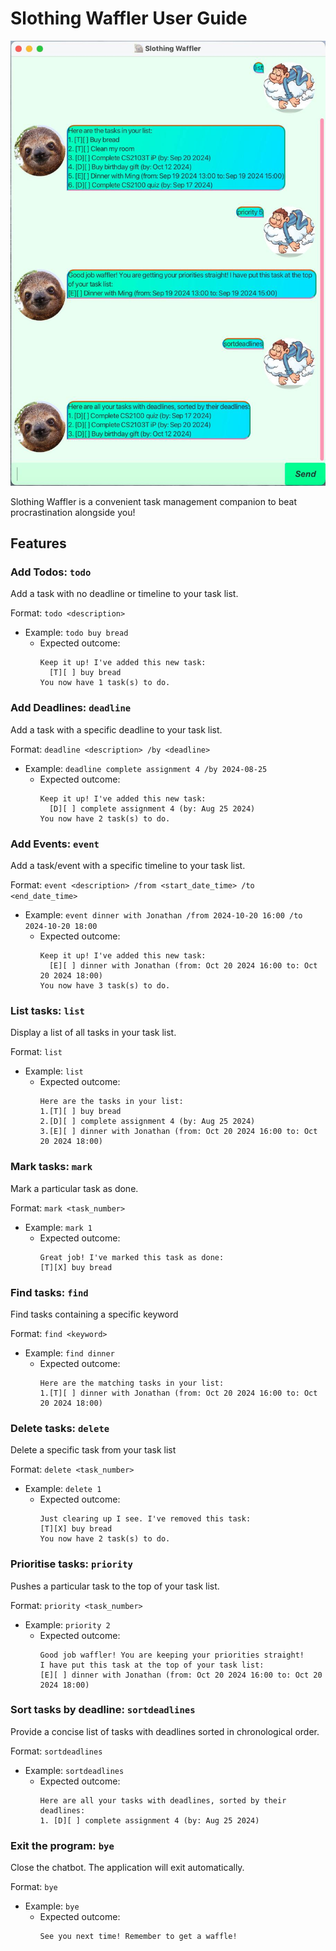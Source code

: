 # Slothing Waffler User Guide
![Product Screenshot](Ui.png)

Slothing Waffler is a convenient task management companion to beat procrastination alongside you!

## Features
### Add Todos: `todo`
Add a task with no deadline or timeline to your task list.

Format: `todo <description>`
- Example: `todo buy bread`
    - Expected outcome:
      ```
      Keep it up! I've added this new task:
        [T][ ] buy bread
      You now have 1 task(s) to do.
      ```

### Add Deadlines: `deadline`
Add a task with a specific deadline to your task list.

Format: `deadline <description> /by <deadline>`
- Example: `deadline complete assignment 4 /by 2024-08-25`
    - Expected outcome:
      ```
      Keep it up! I've added this new task:
        [D][ ] complete assignment 4 (by: Aug 25 2024)
      You now have 2 task(s) to do.
      ```

### Add Events: `event`
Add a task/event with a specific timeline to your task list.

Format: `event <description> /from <start_date_time> /to <end_date_time>`
- Example: `event dinner with Jonathan /from 2024-10-20 16:00 /to 2024-10-20 18:00`
    - Expected outcome:
      ```
      Keep it up! I've added this new task:
        [E][ ] dinner with Jonathan (from: Oct 20 2024 16:00 to: Oct 20 2024 18:00)
      You now have 3 task(s) to do.
      ```

### List tasks: `list`
Display a list of all tasks in your task list.

Format: `list`
- Example: `list`
    - Expected outcome:
      ```
      Here are the tasks in your list:
      1.[T][ ] buy bread
      2.[D][ ] complete assignment 4 (by: Aug 25 2024)
      3.[E][ ] dinner with Jonathan (from: Oct 20 2024 16:00 to: Oct 20 2024 18:00)
      ```

### Mark tasks: `mark`
Mark a particular task as done.

Format: `mark <task_number>`
- Example: `mark 1`
    - Expected outcome:
      ```
      Great job! I've marked this task as done:
      [T][X] buy bread
      ```

### Find tasks: `find`
Find tasks containing a specific keyword

Format: `find <keyword>`
- Example: `find dinner`
    - Expected outcome:
      ```
      Here are the matching tasks in your list:
      1.[T][ ] dinner with Jonathan (from: Oct 20 2024 16:00 to: Oct 20 2024 18:00)
      ```

### Delete tasks: `delete`
Delete a specific task from your task list

Format: `delete <task_number>`
- Example: `delete 1`
    - Expected outcome:
      ```
      Just clearing up I see. I've removed this task:
      [T][X] buy bread
      You now have 2 task(s) to do.
      ```

### Prioritise tasks: `priority`
Pushes a particular task to the top of your task list.

Format: `priority <task_number>`
- Example: `priority 2`
    - Expected outcome:
      ```
      Good job waffler! You are keeping your priorities straight! 
      I have put this task at the top of your task list:
      [E][ ] dinner with Jonathan (from: Oct 20 2024 16:00 to: Oct 20 2024 18:00)
      ```

### Sort tasks by deadline: `sortdeadlines`
Provide a concise list of tasks with deadlines sorted in chronological order.

Format: `sortdeadlines`
- Example: `sortdeadlines`
    - Expected outcome:
      ```
      Here are all your tasks with deadlines, sorted by their deadlines:
      1. [D][ ] complete assignment 4 (by: Aug 25 2024)
      ```

### Exit the program: `bye`
Close the chatbot. The application will exit automatically.

Format: `bye`
- Example: `bye`
    - Expected outcome:
      ```
      See you next time! Remember to get a waffle!
      ```